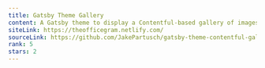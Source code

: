 ```yaml
---
title: Gatsby Theme Gallery
content: A Gatsby theme to display a Contentful-based gallery of images.
siteLink: https://theofficegram.netlify.com/
sourceLink: https://github.com/JakePartusch/gatsby-theme-contentful-gallery
rank: 5
stars: 2
---
```

